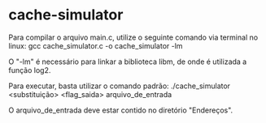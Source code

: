 # cache-simulator

Para compilar o arquivo main.c, utilize o seguinte comando via terminal no linux: 
gcc cache_simulator.c -o cache_simulator -lm

O "-lm" é necessário para linkar a biblioteca libm, de onde é utilizada a função log2.

Para executar, basta utilizar o comando padrão:
./cache_simulator <nsets> <bsize> <assoc> <substituição> <flag_saida> arquivo_de_entrada

O arquivo_de_entrada deve estar contido no diretório "Endereços".
